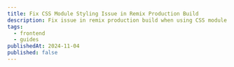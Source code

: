 ```yaml
---
title: Fix CSS Module Styling Issue in Remix Production Build
description: Fix issue in remix production build when using CSS module when cssCodeSplit set to false
tags:
  - frontend
  - guides
publishedAt: 2024-11-04
published: false
---
```

